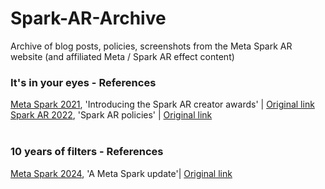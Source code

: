 # Spark-AR-Archive
Archive of blog posts, policies, screenshots from the Meta Spark AR website (and affiliated Meta / Spark AR effect content) <br>
<h3> It's in your eyes - References <br></h3>
<a href="Introducing the Spark AR Creator Awards _ Meta Spark 2.pdf" target="\_blank">Meta Spark 2021</a>, 'Introducing the Spark AR creator awards' | <a href=https://sparkar.facebook.com/blog/introducing-spark-arcreator-awards>Original link</a><br>
<a href="Spark AR policies 2022.pdf" target="\_blank">Spark AR 2022</a>, 'Spark AR policies' | <a href=https://spark.meta.com/blog/meta-spark-announcement/>Original link</a><br>
<br>
<h3> 10 years of filters - References <br></h3>
<a href="A Meta Spark Update _ Meta Spark.pdf" target="\_blank">Meta Spark 2024</a>, 'A Meta Spark update'| <a href=https://spark.meta.com/blog/meta-spark-announcement/>Original link</a><br>
